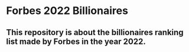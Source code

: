 # Forbes 2022 Billionaires
## This repository is about the billionaires ranking list made by Forbes in the year 2022.
